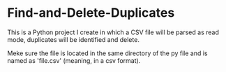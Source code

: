 # Find-and-Delete-Duplicates
This is a Python project I create in which a CSV file will be parsed as read mode, duplicates will be identified and delete.

Meke sure the file is located in the same directory of the py file and is named as 'file.csv' (meaning, in a csv format).
